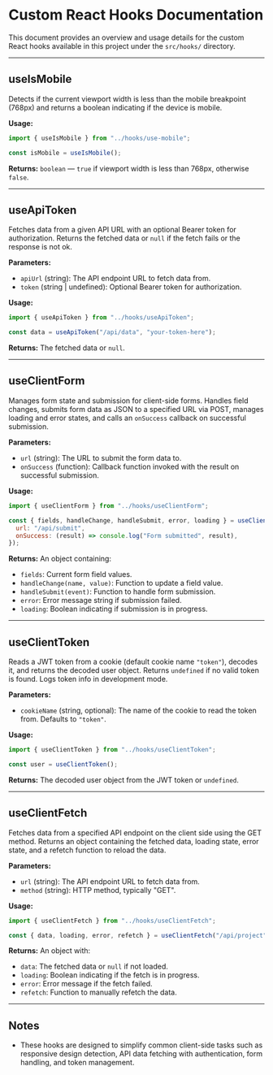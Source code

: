 # Custom React Hooks Documentation

This document provides an overview and usage details for the custom React hooks available in this project under the `src/hooks/` directory.

---

## useIsMobile

Detects if the current viewport width is less than the mobile breakpoint (768px) and returns a boolean indicating if the device is mobile.

**Usage:**

```js
import { useIsMobile } from "../hooks/use-mobile";

const isMobile = useIsMobile();
```

**Returns:** `boolean` — `true` if viewport width is less than 768px, otherwise `false`.

---

## useApiToken

Fetches data from a given API URL with an optional Bearer token for authorization. Returns the fetched data or `null` if the fetch fails or the response is not ok.

**Parameters:**

- `apiUrl` (string): The API endpoint URL to fetch data from.
- `token` (string | undefined): Optional Bearer token for authorization.

**Usage:**

```js
import { useApiToken } from "../hooks/useApiToken";

const data = useApiToken("/api/data", "your-token-here");
```

**Returns:** The fetched data or `null`.

---

## useClientForm

Manages form state and submission for client-side forms. Handles field changes, submits form data as JSON to a specified URL via POST, manages loading and error states, and calls an `onSuccess` callback on successful submission.

**Parameters:**

- `url` (string): The URL to submit the form data to.
- `onSuccess` (function): Callback function invoked with the result on successful submission.

**Usage:**

```js
import { useClientForm } from "../hooks/useClientForm";

const { fields, handleChange, handleSubmit, error, loading } = useClientForm({
  url: "/api/submit",
  onSuccess: (result) => console.log("Form submitted", result),
});
```

**Returns:** An object containing:

- `fields`: Current form field values.
- `handleChange(name, value)`: Function to update a field value.
- `handleSubmit(event)`: Function to handle form submission.
- `error`: Error message string if submission failed.
- `loading`: Boolean indicating if submission is in progress.

---

## useClientToken

Reads a JWT token from a cookie (default cookie name `"token"`), decodes it, and returns the decoded user object. Returns `undefined` if no valid token is found. Logs token info in development mode.

**Parameters:**

- `cookieName` (string, optional): The name of the cookie to read the token from. Defaults to `"token"`.

**Usage:**

```js
import { useClientToken } from "../hooks/useClientToken";

const user = useClientToken();
```

**Returns:** The decoded user object from the JWT token or `undefined`.

---

## useClientFetch

Fetches data from a specified API endpoint on the client side using the GET method. Returns an object containing the fetched data, loading state, error state, and a refetch function to reload the data.

**Parameters:**

- `url` (string): The API endpoint URL to fetch data from.
- `method` (string): HTTP method, typically "GET".

**Usage:**

```js
import { useClientFetch } from "../hooks/useClientFetch";

const { data, loading, error, refetch } = useClientFetch("/api/project", "GET");
```

**Returns:** An object with:

- `data`: The fetched data or `null` if not loaded.
- `loading`: Boolean indicating if the fetch is in progress.
- `error`: Error message if the fetch failed.
- `refetch`: Function to manually refetch the data.

---

## Notes

- These hooks are designed to simplify common client-side tasks such as responsive design detection, API data fetching with authentication, form handling, and token management.
